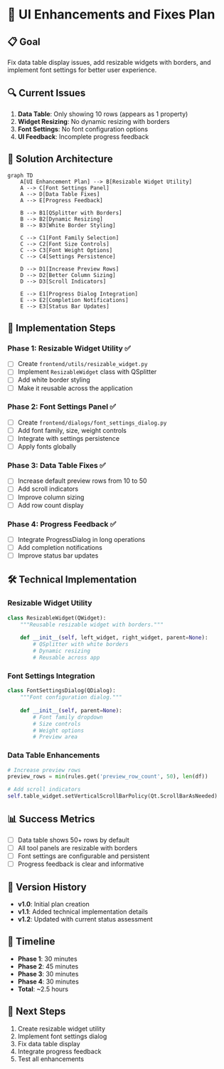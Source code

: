 # 🎨 UI Enhancements and Fixes Plan

## 📋 **Goal**
Fix data table display issues, add resizable widgets with borders, and implement font settings for better user experience.

## 🔍 **Current Issues**
1. **Data Table**: Only showing 10 rows (appears as 1 property)
2. **Widget Resizing**: No dynamic resizing with borders
3. **Font Settings**: No font configuration options
4. **UI Feedback**: Incomplete progress feedback

## 🎯 **Solution Architecture**

```mermaid
graph TD
    A[UI Enhancement Plan] --> B[Resizable Widget Utility]
    A --> C[Font Settings Panel]
    A --> D[Data Table Fixes]
    A --> E[Progress Feedback]
    
    B --> B1[QSplitter with Borders]
    B --> B2[Dynamic Resizing]
    B --> B3[White Border Styling]
    
    C --> C1[Font Family Selection]
    C --> C2[Font Size Controls]
    C --> C3[Font Weight Options]
    C --> C4[Settings Persistence]
    
    D --> D1[Increase Preview Rows]
    D --> D2[Better Column Sizing]
    D --> D3[Scroll Indicators]
    
    E --> E1[Progress Dialog Integration]
    E --> E2[Completion Notifications]
    E --> E3[Status Bar Updates]
```

## 📝 **Implementation Steps**

### **Phase 1: Resizable Widget Utility** ✅
- [ ] Create `frontend/utils/resizable_widget.py`
- [ ] Implement `ResizableWidget` class with QSplitter
- [ ] Add white border styling
- [ ] Make it reusable across the application

### **Phase 2: Font Settings Panel** ✅
- [ ] Create `frontend/dialogs/font_settings_dialog.py`
- [ ] Add font family, size, weight controls
- [ ] Integrate with settings persistence
- [ ] Apply fonts globally

### **Phase 3: Data Table Fixes** ✅
- [ ] Increase default preview rows from 10 to 50
- [ ] Add scroll indicators
- [ ] Improve column sizing
- [ ] Add row count display

### **Phase 4: Progress Feedback** ✅
- [ ] Integrate ProgressDialog in long operations
- [ ] Add completion notifications
- [ ] Improve status bar updates

## 🛠️ **Technical Implementation**

### **Resizable Widget Utility**
```python
class ResizableWidget(QWidget):
    """Reusable resizable widget with borders."""
    
    def __init__(self, left_widget, right_widget, parent=None):
        # QSplitter with white borders
        # Dynamic resizing
        # Reusable across app
```

### **Font Settings Integration**
```python
class FontSettingsDialog(QDialog):
    """Font configuration dialog."""
    
    def __init__(self, parent=None):
        # Font family dropdown
        # Size controls
        # Weight options
        # Preview area
```

### **Data Table Enhancements**
```python
# Increase preview rows
preview_rows = min(rules.get('preview_row_count', 50), len(df))

# Add scroll indicators
self.table_widget.setVerticalScrollBarPolicy(Qt.ScrollBarAsNeeded)
```

## 📊 **Success Metrics**
- [ ] Data table shows 50+ rows by default
- [ ] All tool panels are resizable with borders
- [ ] Font settings are configurable and persistent
- [ ] Progress feedback is clear and informative

## 🔄 **Version History**
- **v1.0**: Initial plan creation
- **v1.1**: Added technical implementation details
- **v1.2**: Updated with current status assessment

## 📅 **Timeline**
- **Phase 1**: 30 minutes
- **Phase 2**: 45 minutes  
- **Phase 3**: 30 minutes
- **Phase 4**: 30 minutes
- **Total**: ~2.5 hours

## 🎯 **Next Steps**
1. Create resizable widget utility
2. Implement font settings dialog
3. Fix data table display
4. Integrate progress feedback
5. Test all enhancements 